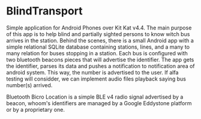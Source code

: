 # BlindTransport
Simple application for Android Phones over Kit Kat v4.4. 
The main purpose of this app is to help blind and partially sighted persons to know witch bus arrives in the station. 
Behind the scenes, there is a small Android app with a simple relational SQLite database containing stations, lines, and a many to many relation for buses stopping in a station. 
Each bus is configured with two bluetooth beacons pieces that will advertise the identifier. The app gets the identifier, parses its data and pushes a notification to notification area of android system. 
This way, the number is advertised to the user. 
If alfa testing will considder, we can implement audio files playback saying bus number(s) arrived. 

Bluetooth Bicro Location is a simple BLE v4 radio signal advertised by a beacon, whoom's identifiers are managed by a Google Eddystone platform or by a proprietary one. 

